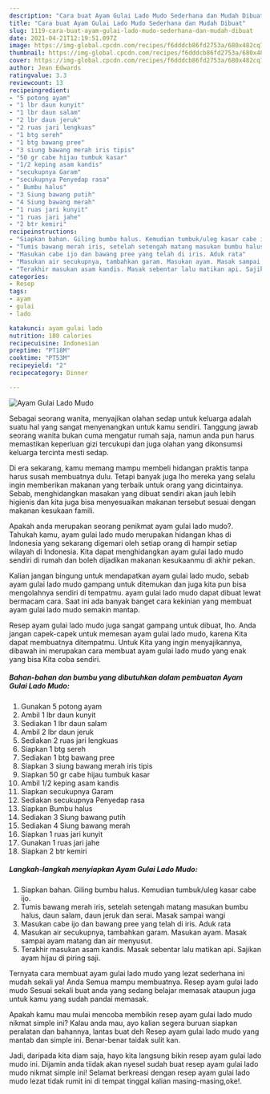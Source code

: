 ```yaml
---
description: "Cara buat Ayam Gulai Lado Mudo Sederhana dan Mudah Dibuat"
title: "Cara buat Ayam Gulai Lado Mudo Sederhana dan Mudah Dibuat"
slug: 1119-cara-buat-ayam-gulai-lado-mudo-sederhana-dan-mudah-dibuat
date: 2021-04-21T12:19:51.097Z
image: https://img-global.cpcdn.com/recipes/f6dddcb86fd2753a/680x482cq70/ayam-gulai-lado-mudo-foto-resep-utama.jpg
thumbnail: https://img-global.cpcdn.com/recipes/f6dddcb86fd2753a/680x482cq70/ayam-gulai-lado-mudo-foto-resep-utama.jpg
cover: https://img-global.cpcdn.com/recipes/f6dddcb86fd2753a/680x482cq70/ayam-gulai-lado-mudo-foto-resep-utama.jpg
author: Jean Edwards
ratingvalue: 3.3
reviewcount: 13
recipeingredient:
- "5 potong ayam"
- "1 lbr daun kunyit"
- "1 lbr daun salam"
- "2 lbr daun jeruk"
- "2 ruas jari lengkuas"
- "1 btg sereh"
- "1 btg bawang pree"
- "3 siung bawang merah iris tipis"
- "50 gr cabe hijau tumbuk kasar"
- "1/2 keping asam kandis"
- "secukupnya Garam"
- "secukupnya Penyedap rasa"
- " Bumbu halus"
- "3 Siung bawang putih"
- "4 Siung bawang merah"
- "1 ruas jari kunyit"
- "1 ruas jari jahe"
- "2 btr kemiri"
recipeinstructions:
- "Siapkan bahan. Giling bumbu halus. Kemudian tumbuk/uleg kasar cabe ijo."
- "Tumis bawang merah iris, setelah setengah matang masukan bumbu halus, daun salam, daun jeruk dan serai. Masak sampai wangi"
- "Masukan cabe ijo dan bawang pree yang telah di iris. Aduk rata"
- "Masukan air secukupnya, tambahkan garam. Masukan ayam. Masak sampai ayam matang dan air menyusut."
- "Terakhir masukan asam kandis. Masak sebentar lalu matikan api. Sajikan ayam hijau di piring saji."
categories:
- Resep
tags:
- ayam
- gulai
- lado

katakunci: ayam gulai lado 
nutrition: 180 calories
recipecuisine: Indonesian
preptime: "PT18M"
cooktime: "PT53M"
recipeyield: "2"
recipecategory: Dinner

---
```



![Ayam Gulai Lado Mudo](https://img-global.cpcdn.com/recipes/f6dddcb86fd2753a/680x482cq70/ayam-gulai-lado-mudo-foto-resep-utama.jpg)

Sebagai seorang wanita, menyajikan olahan sedap untuk keluarga adalah suatu hal yang sangat menyenangkan untuk kamu sendiri. Tanggung jawab seorang  wanita bukan cuma mengatur rumah saja, namun anda pun harus memastikan keperluan gizi tercukupi dan juga olahan yang dikonsumsi keluarga tercinta mesti sedap.

Di era  sekarang, kamu memang mampu membeli hidangan praktis tanpa harus susah membuatnya dulu. Tetapi banyak juga lho mereka yang selalu ingin memberikan makanan yang terbaik untuk orang yang dicintainya. Sebab, menghidangkan masakan yang dibuat sendiri akan jauh lebih higienis dan kita juga bisa menyesuaikan makanan tersebut sesuai dengan makanan kesukaan famili. 



Apakah anda merupakan seorang penikmat ayam gulai lado mudo?. Tahukah kamu, ayam gulai lado mudo merupakan hidangan khas di Indonesia yang sekarang digemari oleh setiap orang di hampir setiap wilayah di Indonesia. Kita dapat menghidangkan ayam gulai lado mudo sendiri di rumah dan boleh dijadikan makanan kesukaanmu di akhir pekan.

Kalian jangan bingung untuk mendapatkan ayam gulai lado mudo, sebab ayam gulai lado mudo gampang untuk ditemukan dan juga kita pun bisa mengolahnya sendiri di tempatmu. ayam gulai lado mudo dapat dibuat lewat bermacam cara. Saat ini ada banyak banget cara kekinian yang membuat ayam gulai lado mudo semakin mantap.

Resep ayam gulai lado mudo juga sangat gampang untuk dibuat, lho. Anda jangan capek-capek untuk memesan ayam gulai lado mudo, karena Kita dapat membuatnya ditempatmu. Untuk Kita yang ingin menyajikannya, dibawah ini merupakan cara membuat ayam gulai lado mudo yang enak yang bisa Kita coba sendiri.

<!--inarticleads1-->

##### Bahan-bahan dan bumbu yang dibutuhkan dalam pembuatan Ayam Gulai Lado Mudo:

1. Gunakan 5 potong ayam
1. Ambil 1 lbr daun kunyit
1. Sediakan 1 lbr daun salam
1. Ambil 2 lbr daun jeruk
1. Sediakan 2 ruas jari lengkuas
1. Siapkan 1 btg sereh
1. Sediakan 1 btg bawang pree
1. Siapkan 3 siung bawang merah iris tipis
1. Siapkan 50 gr cabe hijau tumbuk kasar
1. Ambil 1/2 keping asam kandis
1. Siapkan secukupnya Garam
1. Sediakan secukupnya Penyedap rasa
1. Siapkan  Bumbu halus
1. Sediakan 3 Siung bawang putih
1. Sediakan 4 Siung bawang merah
1. Siapkan 1 ruas jari kunyit
1. Gunakan 1 ruas jari jahe
1. Siapkan 2 btr kemiri




<!--inarticleads2-->

##### Langkah-langkah menyiapkan Ayam Gulai Lado Mudo:

1. Siapkan bahan. Giling bumbu halus. Kemudian tumbuk/uleg kasar cabe ijo.
1. Tumis bawang merah iris, setelah setengah matang masukan bumbu halus, daun salam, daun jeruk dan serai. Masak sampai wangi
1. Masukan cabe ijo dan bawang pree yang telah di iris. Aduk rata
1. Masukan air secukupnya, tambahkan garam. Masukan ayam. Masak sampai ayam matang dan air menyusut.
1. Terakhir masukan asam kandis. Masak sebentar lalu matikan api. Sajikan ayam hijau di piring saji.




Ternyata cara membuat ayam gulai lado mudo yang lezat sederhana ini mudah sekali ya! Anda Semua mampu membuatnya. Resep ayam gulai lado mudo Sesuai sekali buat anda yang sedang belajar memasak ataupun juga untuk kamu yang sudah pandai memasak.

Apakah kamu mau mulai mencoba membikin resep ayam gulai lado mudo nikmat simple ini? Kalau anda mau, ayo kalian segera buruan siapkan peralatan dan bahannya, lantas buat deh Resep ayam gulai lado mudo yang mantab dan simple ini. Benar-benar taidak sulit kan. 

Jadi, daripada kita diam saja, hayo kita langsung bikin resep ayam gulai lado mudo ini. Dijamin anda tiidak akan nyesel sudah buat resep ayam gulai lado mudo nikmat simple ini! Selamat berkreasi dengan resep ayam gulai lado mudo lezat tidak rumit ini di tempat tinggal kalian masing-masing,oke!.


